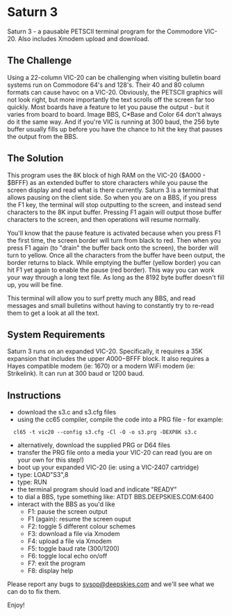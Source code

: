 # Saturn 3
Saturn 3 - a pausable PETSCII terminal program for the Commodore VIC-20. Also includes Xmodem upload and download.

## The Challenge
Using a 22-column VIC-20 can be challenging when visiting bulletin board systems run on Commodore 64's and 128's. Their 40 and 80 column formats can 
cause havoc on a VIC-20. Obviously, the PETSCII graphics will not look right, but more importantly the text scrolls off the screen far too quickly.
Most boards have a feature to let you pause the output - but it varies from board to board. Image BBS, C*Base and Color 64 don't always do it the
same way. And if you're VIC is running at 300 baud, the 256 byte buffer usually fills up before you have the chance to hit the key that pauses the
output from the BBS.  

## The Solution
This program uses the 8K block of high RAM on the VIC-20 ($A000 - $BFFF) as an extended buffer to store characters while you pause the screen 
display and read what is there currently.  Saturn 3 is a terminal that allows pausing on the client side. So when 
you are on a BBS, if you press the F1 key, the terminal will stop outputting to the screen, and instead send characters to the 8K input buffer. 
Pressing F1 again will output those buffer characters to the screen, and then operations will resume normally.  

You'll know that the pause feature is activated because when you press F1 the first time, the screen border will turn from black to red. Then when 
you press F1 again (to "drain" the buffer back onto the screen), the border will turn to yellow. Once all the characters from the buffer have been
output, the border returns to black. While emptying the buffer (yellow border) you can hit F1 yet again to enable the pause (red border). This way
you can work your way through a long text file. As long as the 8192 byte buffer doesn't fill up, you will be fine.

This terminal will allow you to surf pretty much any BBS, and read messages and small bulletins without having to constantly try to re-read them to get a
look at all the text.  

## System Requirements
Saturn 3 runs on an expanded VIC-20. Specifically, it requires a 35K expansion that includes the upper $A000-$BFFF block. It also requires a Hayes compatible 
modem (ie: 1670) or a modern WiFi modem (ie: Strikelink). It can run at 300 baud or 1200 baud.

## Instructions
- download the s3.c and s3.cfg files
- using the cc65 compiler, compile the code into a PRG file - for example:
```
  cl65 -t vic20 --config s3.cfg -Cl -O -o s3.prg -DEXP8K s3.c
```
- alternatively, download the supplied PRG or D64 files
- transfer the PRG file onto a media your VIC-20 can read (you are on your own for this step!)
- boot up your expanded VIC-20 (ie: using a VIC-2407 cartridge)
- type: LOAD"S3",8
- type: RUN
- the terminal program should load and indicate "READY"
- to dial a BBS, type something like: ATDT BBS.DEEPSKIES.COM:6400
- interact with the BBS as you'd like
  - F1: pause the screen output
  - F1 (again): resume the screen ouput
  - F2: toggle 5 different colour schemes
  - F3: download a file via Xmodem
  - F4: upload a file via Xmodem
  - F5: toggle baud rate (300/1200)
  - F6: toggle local echo on/off
  - F7: exit the program
  - F8: display help

Please report any bugs to sysop@deepskies.com and we'll see what we can do to fix them.

Enjoy!
